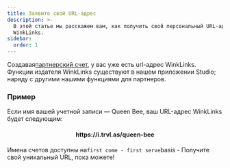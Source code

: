 ```yaml
---
title: Заявите свой URL-адрес
description: >-
  В этой статье мы расскажем вам, как получить свой персональный URL-адрес
  WinkLinks.
sidebar:
  order: 1
---
```

Создавая[партнерский счет](/studio/what-is-studio), у вас уже есть url-адрес WinkLinks. Функции издателя WinkLinks существуют в нашем приложении Studio; наряду с другими нашими функциями для партнеров.

### Пример

Если имя вашей учетной записи — Queen Bee, ваш URL-адрес WinkLinks будет следующим:

<h4 align="center">https://i.trvl.as/queen-bee</h4>


Имена счетов доступны на`first come - first serve`basis - Получите свой уникальный URL, пока можете!

